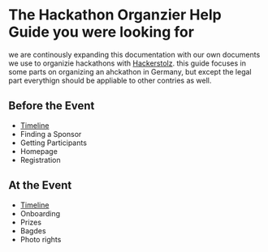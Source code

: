 # The Hackathon Organzier Help Guide you were looking for

we are continously expanding this documentation with our own documents we use to organizie hackathons with [Hackerstolz](http://hackerstolz.de). this guide focuses in some parts on organizing an ahckathon in Germany, but except the legal part everythign should be appliable to other contries as well. 

## Before the Event
* [Timeline](https://github.com/hackerstolz/hackathon-orga-kit/blob/master/before/timeline.md)
* Finding a Sponsor
* Getting Participants
* Homepage
* Registration

## At the Event
* [Timeline](https://github.com/hackerstolz/hackathon-orga-kit/blob/master/at/timeline.md)
* Onboarding
* Prizes
* Bagdes
* Photo rights
